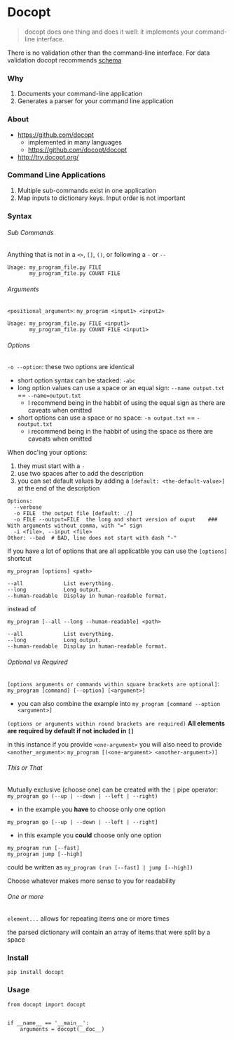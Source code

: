 # Docopt
> docopt does one thing and does it well: it implements your command-line interface.

There is no validation other than the command-line interface. For data validation docopt recommends [schema](https://github.com/keleshev/schema)

### Why

1. Documents your command-line application
1. Generates a parser for your command line application

### About

- https://github.com/docopt
  - implemented in many languages
  - https://github.com/docopt/docopt
- http://try.docopt.org/

### Command Line Applications

1. Multiple sub-commands exist in one application
1. Map inputs to dictionary keys. Input order is not important

### Syntax

###### Sub Commands
Anything that is not in a `<>`, `[]`, `()`, or following a `-` or `--`

```
Usage: my_program_file.py FILE
       my_program_file.py COUNT FILE
```

###### Arguments
`<positional_argument>`: `my_program <input1> <input2>`

```
Usage: my_program_file.py FILE <input1>
       my_program_file.py COUNT FILE <input1>
```

###### Options
`-o --option`: these two options are identical
 - short option syntax can be stacked: `-abc`
 - long option values can use a space or an equal sign: `--name output.txt` == `--name=output.txt`
   - I recommend being in the habbit of using the equal sign as there are caveats when omitted
 - short options can use a space or no space: `-n output.txt` == `-noutput.txt`
   - i recommend being in the habbit of using the space as there are caveats when omitted
   
When doc'ing your options:
1. they must start with a `-`
1. use two spaces after to add the description
1. you can set default values by adding a `[default: <the-default-value>]` at the end of the description
```
Options:
  --verbose
  -o FILE  the output file [default: ./]
  -o FILE --output=FILE  the long and short version of ouput    ### With arguments without comma, with "=" sign
  -i <file>, --input <file>
Other: --bad  # BAD, line does not start with dash "-"
```
   
If you have a lot of options that are all applicatble you can use the `[options]` shortcut
```
my_program [options] <path>

--all             List everything.
--long            Long output.
--human-readable  Display in human-readable format.
```
instead of
```
my_program [--all --long --human-readable] <path>

--all             List everything.
--long            Long output.
--human-readable  Display in human-readable format.
```

###### Optional vs Required
`[options arguments or commands within square brackets are optional]`: `my_program [command] [--option] [<argument>]`
 - you can also combine the example into `my_program [command --option <argument>]`
  
`(options or arguments within round brackets are required)`
**All elements are required by default if not included in `[]`**

in this instance if you provide `<one-argument>` you will also need to provide `<another_argument>`: `my_program [(<one-argument> <another-argument>)]` 

###### This or That
Mutually exclusive (choose one) can be created with the `|` pipe operator: `my_program go (--up | --down | --left | --right)`
 
 - in the example you **have** to choose only one option
 
`my_program go [--up | --down | --left | --right]`

 - in this example you **could** choose only one option

```
my_program run [--fast]
my_program jump [--high]
```

could be written as
```my_program (run [--fast] | jump [--high])```

Choose whatever makes more sense to you for readability

###### One or more
`element...` allows for repeating items one or more times  

the parsed dictionary will contain an array of items that were split by a space



### Install

`pip install docopt`


### Usage

```
from docopt import docopt


if __name__ == '__main__':
    arguments = docopt(__doc__)
```
